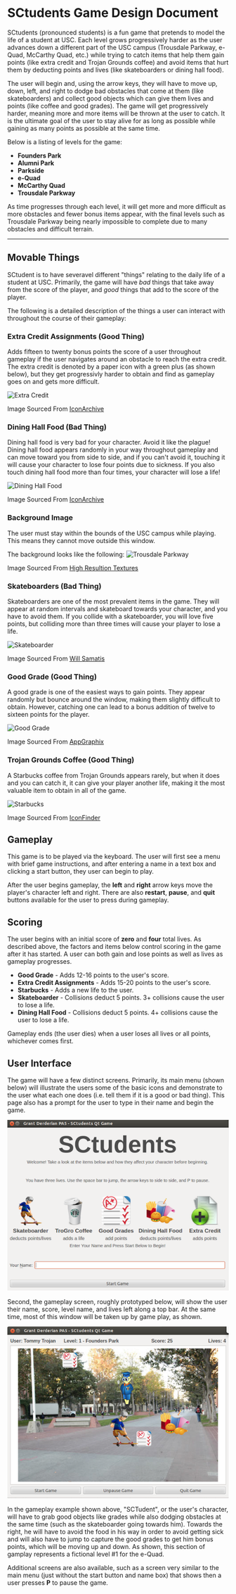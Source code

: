# SCtudents Game Design Document
SCtudents (pronounced students) is a fun game that pretends to model the life of a student at USC. Each level grows progressively harder as the user advances down a different part of the USC campus (Trousdale Parkway, e-Quad, McCarthy Quad, etc.) while trying to catch items that help them gain points (like extra credit and Trojan Grounds coffee) and avoid items that hurt them by deducting points and lives (like skateboarders or dining hall food).

The user will begin and, using the arrow keys, they will have to move up, down, left, and right to dodge bad obstacles that come at them (like skateboarders) and collect good objects which can give them lives and points (like coffee and good grades). The game will get progressively harder, meaning more and more items will be thrown at the user to catch. It is the ultimate goal of the user to stay alive for as long as possible while gaining as many points as possible at the same time.

Below is a listing of levels for the game:
- **Founders Park**
- **Alumni Park**
- **Parkside**
- **e-Quad**
- **McCarthy Quad**
- **Trousdale Parkway**

As time progresses through each level, it will get more and more difficult as more obstacles and fewer bonus items appear, with the final levels such as Trousdale Parkway being nearly impossible to complete due to many obstacles and difficult terrain.

----

## Movable Things
SCtudent is to have severavel different "things" relating to the daily life of a student at USC. Primarily, the game will have _bad_ things that take away from the score of the player, and _good_ things that add to the score of the player.

The following is a detailed description of the things a user can interact with throughout the course of their gameplay:

### Extra Credit Assignments (Good Thing)
Adds fifteen to twenty bonus points the score of a user throughout gameplay if the user navigates around an obstacle to reach the extra credit. The extra credit is denoted by a paper icon with a green plus (as shown below), but they get progressivly harder to obtain and find as gameplay goes on and gets more difficult.

![Extra Credit](http://icons.iconarchive.com/icons/creative-freedom/shimmer/128/Document-Add-icon.png "Extra Credit")

Image Sourced From [IconArchive](http://www.iconarchive.com/show/shimmer-icons-by-creative-freedom/Document-Add-icon.html)

### Dining Hall Food (Bad Thing)
Dining hall food is very bad for your character. Avoid it like the plague! Dining hall food appears randomly in your way throughout gameplay and can move toward you from side to side, and if you can't avoid it, touching it will cause your character to lose four points due to sickness. If you also touch dining hall food more than four times, your character will lose a life!

![Dining Hall Food](http://icons.iconarchive.com/icons/mohsenfakharian/christmas/128/fast-food-icon.png "Dining Hall Food")

Image Sourced From [IconArchive](http://www.iconarchive.com/show/christmas-icons-by-mohsenfakharian/fast-food-icon.html)

### Background Image
The user must stay within the bounds of the USC campus while playing. This means they cannot move outside this window.

The background looks like the following:
![Trousdale Parkway](http://www.usc.edu/dept/pubrel/specialevents/assets/venues/venue_large/trousdale_parkway.jpg "Trousdale Parkway")

Image Sourced From [High Resultion Textures](http://www.highresolutiontextures.com/free-brick-wall-texture-pack)

### Skateboarders (Bad Thing)
Skateboarders are one of the most prevalent items in the game. They will appear at random intervals and skateboard towards your character, and you have to avoid them. If you collide with a skateboarder, you will love five points, but colliding more than three times will cause your player to lose a life.

![Skateboarder](http://2.bp.blogspot.com/-sdXRbd4V7Z0/ThniQhptbSI/AAAAAAAAAJs/n3eMyME70Ws/s1600/skateboard_ch.jpg "Skateboarder")

Image Sourced From [Will Samatis](http://officialwill.blogspot.com/2011/07/flash-game-art.html)

### Good Grade (Good Thing)
A good grade is one of the easiest ways to gain points. They appear randomly but bounce around the window, making them slightly difficult to obtain. However, catching one can lead to a bonus addition of twelve to sixteen points for the player.

![Good Grade](http://www.appgraphix.com/wp-content/uploads/2011/04/aplus1.png "Good Grade")

Image Sourced From [AppGraphix](http://www.appgraphix.com/portfolios/iphone-icon-2/)

### Trojan Grounds Coffee (Good Thing)
A Starbucks coffee from Trojan Grounds appears rarely, but when it does and you can catch it, it can give your player another life, making it the most valuable item to obtain in all of the game.

![Starbucks](http://cdn1.iconfinder.com/data/icons/Starbucks_coffee/PNG/128/starbucks_coffee_1.png "Starbucks")

Image Sourced From [IconFinder](http://www.iconfinder.com/icondetails/47674/128/coffee_cup_lid_starbucks_icon)

## Gameplay

This game is to be played via the keyboard. The user will first see a menu with brief game instructions, and after entering a name in a text box and clicking a start button, they user can begin to play.

After the user begins gameplay, the **left** and **right** arrow keys move the player's character left and right. There are also **restart**, **pause**, and  **quit** buttons available for the user to press during gameplay.

## Scoring

The user begins with an initial score of **zero** and **four** total lives. As described above, the factors and items below control scoring in the game after it has started. A user can both gain and lose points as well as lives as gameplay progresses.

- **Good Grade** - Adds 12-16 points to the user's score.
- **Extra Credit Assignments** - Adds 15-20 points to the user's score.
- **Starbucks** - Adds a new life to the user.
- **Skateboarder** - Collisions deduct 5 points. 3+ collisions cause the user to lose a life.
- **Dining Hall Food** - Collisions deduct 5 points. 4+ collisions cause the user to lose a life.

Gameplay ends (the user dies) when a user loses all lives or all points, whichever comes first.

## User Interface

The game will have a few distinct screens. Primarily, its main menu (shown below) will illustrate the users some of the basic icons and demonstrate to the user what each one does (i.e. tell them if it is a good or bad thing). This page also has a prompt for the user to type in their name and begin the game.

![Main Menu](images/mainmenu_mockup.png "Main Menu")

Second, the gameplay screen, roughly prototyped below, will show the user their name, score, level name, and lives left along a top bar. At the same time, most of this window will be taken up by game play, as shown.

![Gameplay](images/gameplay_mockup.png "Gameplay")

In the gameplay example shown above, "SCTudent", or the user's character, will have to grab good objects like grades while also dodging obstacles at the same time (such as the skateboarder going towards him). Towards the right, he will have to avoid the food in his way in order to avoid getting sick and will also have to jump to capture the good grades to get him bonus points, which will be moving up and down. As shown, this section of gamplay represents a fictional level #1 for the e-Quad.

Additional screens are also available, such as a screen very similar to the main menu (just without the start button and name box) that shows then a user presses **P** to pause the game.
